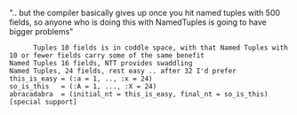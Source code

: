 ".. but the compiler basically gives up once you hit named tuples with 500 fields, 
 so anyone who is doing this with NamedTuples is going to have bigger problems"

          Tuples 10 fields is in coddle space, with that Named Tuples with 10 or fewer fields carry some of the same benefit 
    Named Tuples 16 fields, NTT provides swaddling
    Named Tuples, 24 fields, rest easy .. after 32 I'd prefer
    this_is_easy = (:a = 1, .., :x = 24)
    so_is_this   = (:A = 1, ..., :X = 24)
    abracadabra  = (initial_nt = this_is_easy, final_nt = so_is_this)  
    [special support]
    
       
